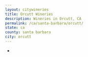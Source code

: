 ```yaml
---
layout: citywineries
title: Orcutt Wineries
description: Wineries in Orcutt, CA
permalink: /ca/santa-barbara/orcutt/
state: ca
county: santa barbara
city: orcutt
---
```

-
